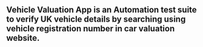 ## Vehicle Valuation App is an Automation test suite to verify UK vehicle details by searching using vehicle registration number in car valuation website.


    